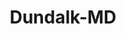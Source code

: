 ---
title: Dundalk-MD
slug: dundalk-md
f_state:
- cms/state/maryland.md
f_locations:
- cms/payday-loan/a-b-check-cashing-158.md
- cms/payday-loan/aggressive-collections-inc-3604.md
- cms/payday-loan/allstate-check-cshng-inc-4055.md
- cms/payday-loan/cash-mart-7854.md
- cms/payday-loan/continental-check-inc-15325.md
updated-on: '2024-05-30T13:41:28.615Z'
created-on: '2024-05-30T13:41:28.615Z'
published-on: '2024-05-30T13:54:32.469Z'
f_city: Dundalk
layout: '[city].html'
tags: city
---